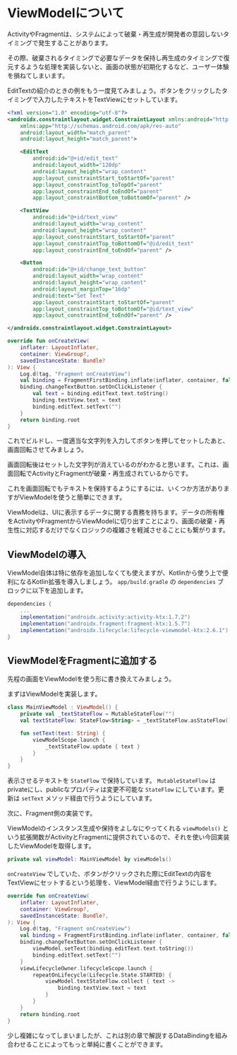 # ViewModelについて

ActivityやFragmentは、システムによって破棄・再生成が開発者の意図しないタイミングで発生することがあります。

その際、破棄されるタイミングで必要なデータを保持し再生成のタイミングで復元するような処理を実装しないと、画面の状態が初期化するなど、ユーザー体験を損ねてしまいます。

EditTextの紹介のときの例をもう一度見てみましょう。ボタンをクリックしたタイミングで入力したテキストをTextViewにセットしています。

```xml
<?xml version="1.0" encoding="utf-8"?>
<androidx.constraintlayout.widget.ConstraintLayout xmlns:android="http://schemas.android.com/apk/res/android"
    xmlns:app="http://schemas.android.com/apk/res-auto"
    android:layout_width="match_parent"
    android:layout_height="match_parent">

    <EditText
        android:id="@+id/edit_text"
        android:layout_width="128dp"
        android:layout_height="wrap_content"
        app:layout_constraintStart_toStartOf="parent"
        app:layout_constraintTop_toTopOf="parent"
        app:layout_constraintEnd_toEndOf="parent"
        app:layout_constraintBottom_toBottomOf="parent" />

    <TextView
        android:id="@+id/text_view"
        android:layout_width="wrap_content"
        android:layout_height="wrap_content"
        app:layout_constraintStart_toStartOf="parent"
        app:layout_constraintTop_toBottomOf="@id/edit_text"
        app:layout_constraintEnd_toEndOf="parent" />

    <Button
        android:id="@+id/change_text_button"
        android:layout_width="wrap_content"
        android:layout_height="wrap_content"
        android:layout_marginTop="16dp"
        android:text="Set Text"
        app:layout_constraintStart_toStartOf="parent"
        app:layout_constraintTop_toBottomOf="@id/text_view"
        app:layout_constraintEnd_toEndOf="parent" />

</androidx.constraintlayout.widget.ConstraintLayout>
```

```kotlin
override fun onCreateView(
    inflater: LayoutInflater,
    container: ViewGroup?,
    savedInstanceState: Bundle?
): View {
    Log.d(tag, "Fragment onCreateView")
    val binding = FragmentFirstBinding.inflate(inflater, container, false)
    binding.changeTextButton.setOnClickListener {
        val text = binding.editText.text.toString()
        binding.textView.text = text
        binding.editText.setText("")
    }
    return binding.root
}
```

これでビルドし、一度適当な文字列を入力してボタンを押してセットしたあと、画面回転させてみましょう。

画面回転後はセットした文字列が消えているのがわかると思います。これは、画面回転でActivityとFragmentが破棄・再生成されているからです。

これを画面回転でもテキストを保持するようにするには、いくつか方法がありますがViewModelを使うと簡単にできます。

ViewModelは、UIに表示するデータに関する責務を持ちます。データの所有権をActivityやFragmentからViewModelに切り出すことにより、画面の破棄・再生性に対応するだけでなくロジックの複雑さを軽減させることにも繋がります。

## ViewModelの導入

ViewModel自体は特に依存を追加しなくても使えますが、Kotlinから使う上で便利になるKotlin拡張を導入しましょう。 `app/build.gradle` の `dependencies` ブロックに以下を追加します。

```gradle
dependencies {
    ...
    implementation("androidx.activity:activity-ktx:1.7.2")
    implementation("androidx.fragment:fragment-ktx:1.5.7")
    implementation("androidx.lifecycle:lifecycle-viewmodel-ktx:2.6.1")
}
```

## ViewModelをFragmentに追加する

先程の画面をViewModelを使う形に書き換えてみましょう。

まずはViewModelを実装します。

```kotlin
class MainViewModel : ViewModel() {
    private val _textStateFlow = MutableStateFlow("")
    val textStateFlow: StateFlow<String> = _textStateFlow.asStateFlow()

    fun setText(text: String) {
        viewModelScope.launch {
            _textStateFlow.update { text }
        }
    }
}
```

表示させるテキストを `StateFlow` で保持しています。 `MutableStateFlow` はprivateにし、publicなプロパティは変更不可能な `StateFlow` にしています。更新は `setText` メソッド経由で行うようにしています。

次に、Fragment側の実装です。

ViewModelのインスタンス生成や保持をよしなにやってくれる `viewModels()` という拡張関数がActivityとFragmentに提供されているので、それを使い今回実装したViewModelを取得します。

```kotlin
private val viewModel: MainViewModel by viewModels()
```

`onCreateView` でしていた、ボタンがクリックされた際にEditTextの内容をTextViewにセットするという処理を、ViewModel経由で行うようにします。

```kotlin
override fun onCreateView(
    inflater: LayoutInflater,
    container: ViewGroup?,
    savedInstanceState: Bundle?,
): View {
    Log.d(tag, "Fragment onCreateView")
    val binding = FragmentFirstBinding.inflate(inflater, container, false)
    binding.changeTextButton.setOnClickListener {
        viewModel.setText(binding.editText.text.toString())
        binding.editText.setText("")
    }
    viewLifecycleOwner.lifecycleScope.launch {
        repeatOnLifecycle(Lifecycle.State.STARTED) {
            viewModel.textStateFlow.collect { text ->
                binding.textView.text = text
            }
        }
    }
    return binding.root
}
```

少し複雑になってしまいましたが、これは別の章で解説するDataBindingを組み合わせることによってもっと単純に書くことができます。

